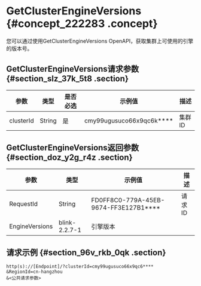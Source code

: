 # GetClusterEngineVersions {#concept_222283 .concept}

您可以通过使用GetClusterEngineVersions OpenAPI，获取集群上可使用的引擎的版本号。

## GetClusterEngineVersions请求参数 {#section_slz_37k_5t8 .section}

|参数|类型|是否必选|示例值|描述|
|--|--|----|---|--|
|clusterId|String|是|cmy99ugusuco66x9qc6k\*\*\*\*|集群ID|

## GetClusterEngineVersions返回参数 {#section_doz_y2g_r4z .section}

|参数|类型|示例值|描述|
|--|--|---|--|
|RequestId|String|FD0FF8C0-779A-45EB-9674-FF3E127B1\*\*\*\*|请求ID|
|EngineVersions|blink-2.2.7-1|引擎版本|

## 请求示例 {#section_96v_rkb_0qk .section}

``` {#codeblock_e7g_ech_m5t}
http(s)://[Endpoint]/?clusterId=cmy99ugusuco66x9qc6****
&RegionId=cn-hangzhou
&<公共请求参数>
```


